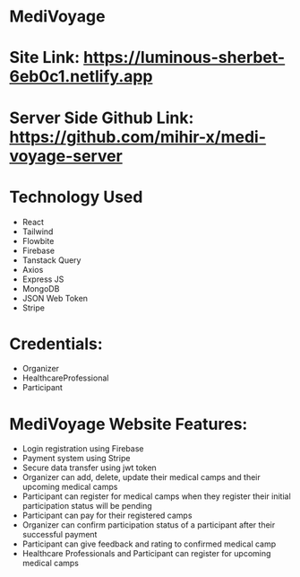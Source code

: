 # MediVoyage
# Site Link: https://luminous-sherbet-6eb0c1.netlify.app
# Server Side Github Link: https://github.com/mihir-x/medi-voyage-server

# Technology Used

- React
- Tailwind
- Flowbite
- Firebase
- Tanstack Query
- Axios
- Express JS
- MongoDB
- JSON Web Token
- Stripe 


# Credentials:
- Organizer
- HealthcareProfessional
- Participant

# MediVoyage Website Features:

- Login registration using Firebase
- Payment system using Stripe
- Secure data transfer using jwt token
- Organizer can add, delete, update their medical camps and their upcoming medical camps
- Participant can register for medical camps when they register their initial participation status will be pending
- Participant can pay for their registered camps
- Organizer can confirm participation status of a participant after their successful payment
- Participant can give feedback and rating to confirmed medical camp
- Healthcare Professionals and Participant can register for upcoming medical camps
